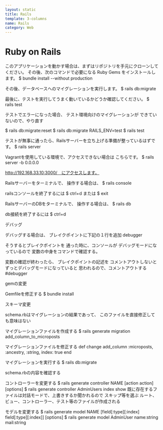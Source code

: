 ```yaml
---
layout: static
title: Rails
template: 3-columns
name: Rails
category: Web
---
```


# Ruby on Rails

このアプリケーションを動かす場合は、まずはリポジトリを手元にクローンしてください。 その後、次のコマンドで必要になる Ruby Gems をインストールします。
$ bundle install --without production

その後、データベースへのマイグレーションを実行します。
$ rails db:migrate

最後に、テストを実行してうまく動いているかどうか確認してください。
$ rails test

テストでエラーになった場合、
テスト環境向けのマイグレーションが
できていないので、やり直す

$ rails db:migrate:reset
$ rails db:migrate RAILS_ENV=test
$ rails test

テストが無事に通ったら、Railsサーバーを立ち上げる準備が整っているはずです。
$ rails server

Vagrantを使用している環境で、アクセスできない場合は こちらです。
$ rails server -b 0.0.0.0

http://192.168.33.10:3000/　にアクセスします。


Railsサーバーをターミナルで、
操作する場合は、
$ rails console

railsコンソールを終了するには
$ ctrl+d
または
$ exit


RailsサーバーのDBをターミナルで、
操作する場合は、
$ rails db

db接続を終了するには
$ ctrl+d




デバッグ

デバッグする場合は、
ブレイクポイントに下記の１行を追加
debugger

そうするとブレイクポイントを
通った時に、コンソールが
デバッグモードになっているので
変数の中身をコマンドで確認する。

変数の確認が終わったら、
ブレイクポイントの記述を
コメントアウトしないと
ずっとデバッグモードになっていると
思われるので、コメントアウトする
#debugger


gemの変更

Gemfileを修正する
$ bundle install


スキーマ変更

schema.rbはマイグレーションの結果であって、
このファイルを直接修正しても意味はない

マイグレーションファイルを作成する
$ rails generate migration add_column_to_microposts

マイグレーションファイルを修正する
def change
   add_column :microposts, :ancestry, :string, index: true
end

マイグレーションを実行する
$ rails db:migrate

schema.rbの内容を確認する


コントローラーを変更する
$ rails generate controller NAME [action action] [options]
$ rails generate controller AdminUsers index show
既に存在するファイルは対話モードで、上書きするか聞かれるので
スキップ等を選ぶ
ルート、ビュー、コントローラー、テスト等のファイルが作成される

モデルを変更する
$ rails generate model NAME [field[:type][:index] field[:type][:index]] [options]
$ rails generate model AdminUser name:string mail:string

